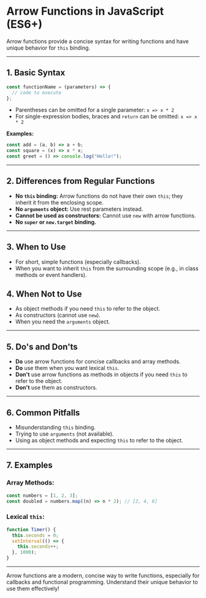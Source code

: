 # Arrow Functions in JavaScript (ES6+)

Arrow functions provide a concise syntax for writing functions and have unique behavior for `this` binding.

---

## 1. Basic Syntax

```js
const functionName = (parameters) => {
  // code to execute
};
```

- Parentheses can be omitted for a single parameter: `x => x * 2`
- For single-expression bodies, braces and `return` can be omitted: `x => x * 2`

**Examples:**

```js
const add = (a, b) => a + b;
const square = (x) => x * x;
const greet = () => console.log("Hello!");
```

---

## 2. Differences from Regular Functions

- **No `this` binding:** Arrow functions do not have their own `this`; they inherit it from the enclosing scope.
- **No `arguments` object:** Use rest parameters instead.
- **Cannot be used as constructors:** Cannot use `new` with arrow functions.
- **No `super` or `new.target` binding.**

---

## 3. When to Use

- For short, simple functions (especially callbacks).
- When you want to inherit `this` from the surrounding scope (e.g., in class methods or event handlers).

## 4. When Not to Use

- As object methods if you need `this` to refer to the object.
- As constructors (cannot use `new`).
- When you need the `arguments` object.

---

## 5. Do's and Don'ts

- **Do** use arrow functions for concise callbacks and array methods.
- **Do** use them when you want lexical `this`.
- **Don't** use arrow functions as methods in objects if you need `this` to refer to the object.
- **Don't** use them as constructors.

---

## 6. Common Pitfalls

- Misunderstanding `this` binding.
- Trying to use `arguments` (not available).
- Using as object methods and expecting `this` to refer to the object.

---

## 7. Examples

### Array Methods:

```js
const numbers = [1, 2, 3];
const doubled = numbers.map((n) => n * 2); // [2, 4, 6]
```

### Lexical `this`:

```js
function Timer() {
  this.seconds = 0;
  setInterval(() => {
    this.seconds++;
  }, 1000);
}
```

---

Arrow functions are a modern, concise way to write functions, especially for callbacks and functional programming. Understand their unique behavior to use them effectively!
